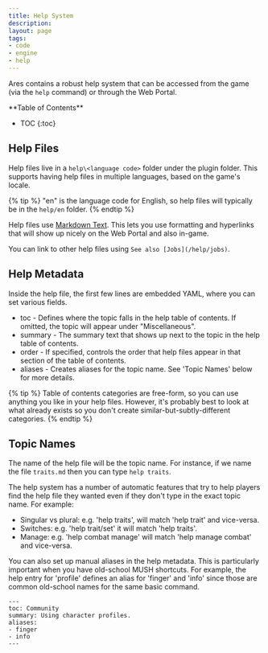 ```yaml
---
title: Help System
description:
layout: page
tags: 
- code
- engine
- help
---
```


Ares contains a robust help system that can be accessed from the game (via the `help` command) or through the Web Portal.

<div id="inline_toc" markdown="1">
**Table of Contents**

* TOC
{:toc}
</div>

## Help Files

Help files live in a `help\<language code>` folder under the plugin folder.  This supports having help files in multiple languages, based on the game's locale.

{% tip %} 
\"en\" is the language code for English, so help files will typically be in the  `help/en`  folder.
{% endtip %}

Help files use [Markdown Text](https://daringfireball.net/projects/markdown/syntax).  This lets you use formatting and hyperlinks that will show up nicely on the Web Portal and also in-game.

You can link to other help files using `See also [Jobs](/help/jobs)`.

## Help Metadata

Inside the help file, the first few lines are embedded YAML, where you can set various fields. 

* toc - Defines where the topic falls in the help table of contents.  If omitted, the topic will appear under "Miscellaneous".
* summary - The summary text that shows up next to the topic in the help table of contents.
* order - If specified, controls the order that help files appear in that section of the table of contents.
* aliases - Creates aliases for the topic name.  See 'Topic Names' below for more details.

{% tip %} 
Table of contents categories are free-form, so you can use anything you like in your help files.  However, it's probably best to look at what already exists so you don't create similar-but-subtly-different categories.
{% endtip %}

## Topic Names

The name of the help file will be the topic name.  For instance, if we name the file `traits.md` then you can type `help traits`.

The help system has a number of automatic features that try to help players find the help file they wanted even if they don't type in the exact topic name.  For example:

* Singular vs plural:  e.g. 'help traits', will match 'help trait' and vice-versa.
* Switches: e.g. 'help trait/set' it will match 'help traits'.
* Manage: e.g. 'help combat manage' will match 'help manage combat' and vice-versa.

You can also set up manual aliases in the help metadata.  This is particularly important when you have old-school MUSH shortcuts.  For example, the help entry for 'profile' defines an alias for 'finger' and 'info' since those are common old-school names for the same basic command.

    ---
    toc: Community
    summary: Using character profiles.
    aliases:
    - finger
    - info
    ---
